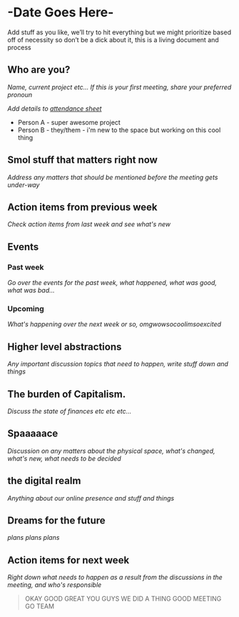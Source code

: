 <!-- TITLE: Meeting Agenda Template -->

<!-- Use this template as a starting point for any meeting notes -->

# -Date Goes Here-

Add stuff as you like, we’ll try to hit everything but we might prioritize based off of necessity so don’t be a dick about it, this is a living document and process

## Who are you?
*Name, current project etc... If this is your first meeting, share your preferred pronoun*

*Add details to [attendance sheet](https://docs.google.com/spreadsheets/d/14AH8dDq5rbtyB6iecWCXmmHNINgzXR5ajwlcndxsViU/edit#gid=574873899)*

* Person A - super awesome project 
* Person B - they/them - i'm new to the space but working on this cool thing

## Smol stuff that matters right now
*Address any matters that should be mentioned before the meeting gets under-way*

## Action items from previous week
*Check action items from last week and see what's new*

## Events
### Past week

*Go over the events for the past week, what happened, what was good, what was bad...*

### Upcoming
*What's happening over the next week or so, omgwowsocoolimsoexcited*

## Higher level abstractions
*Any important discussion topics that need to happen, write stuff down and things*

## The burden of Capitalism.
*Discuss the state of finances etc etc etc...*

## Spaaaaace
*Discussion on any matters about the physical space, what's changed, what's new, what needs to be decided*

## the digital realm
*Anything about our online presence and stuff and things*

## Dreams for the future
*plans plans plans*

## Action items for next week
*Right down what needs to happen as a result from the discussions in the meeting, and who's responsible*

> OKAY GOOD GREAT YOU GUYS WE DID A THING GOOD MEETING GO TEAM